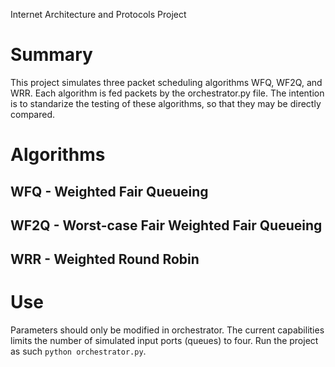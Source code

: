 Internet Architecture and Protocols Project
# Summary
This project simulates three packet scheduling algorithms WFQ, WF2Q, and WRR. Each algorithm is fed packets by the orchestrator.py file. The intention is to standarize the testing of these algorithms, so that they may be directly compared.

# Algorithms
## WFQ - Weighted Fair Queueing
## WF2Q - Worst-case Fair Weighted Fair Queueing
## WRR - Weighted Round Robin

# Use
Parameters should only be modified in orchestrator. The current capabilities limits the number of simulated input ports (queues) to four. Run the project as such `python orchestrator.py`.